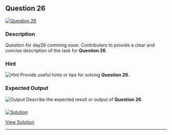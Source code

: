 


## Question 26
<a href="https://github.com/alishgosai/Python-Exercise-and-Solutions/blob/master/questions/Question26.md" target="_blank">
  <img src="https://img.shields.io/badge/Question-26-purple?style=for-the-badge&logoSize=60" alt="Question 26">
</a>

### **Description**
Question for day26 comming soon.
Contributers to provide a clear and concise description of the task for **Question 26**.

### **Hint**
![Hint](https://img.shields.io/badge/Hint:-blue)
Provide useful hints or tips for solving **Question 26**.

### **Expected Output**
![Output](https://img.shields.io/badge/Output:-blue)
Describe the expected result or output of **Question 26**.

### <a href="https://github.com/alishgosai/Python-Exercise-and-Solutions/blob/master/solutions/Solution26.js" target="_blank">
  <img src="https://img.shields.io/badge/Solution-1f8e00?style=for-the-badge&logo=solution&logoColor=white" alt="Solution">
</a>

<a href="https://github.com/alishgosai/Python-Exercise-and-Solutions/blob/master/solutions/Solution26.js" target="_blank">View Solution</a>

---

